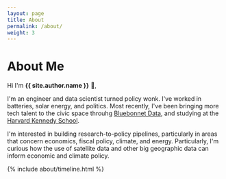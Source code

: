 ```yaml
---
layout: page
title: About
permalink: /about/
weight: 3
---
```


# **About Me**

Hi I'm **{{ site.author.name }}** :wave:,

I'm an engineer and data scientist turned policy wonk. I've worked in batteries, solar energy, and politics. Most recently, I've been bringing more tech talent to the civic space throuhg [Bluebonnet Data](www.bluebonnetdata.org), and studying at the [Harvard Kennedy School](https://www.hks.harvard.edu/).

I'm interested in building research-to-policy pipelines, particularly in areas that concern economics, fiscal policy, climate, and energy. Particularly, I'm curious how the use of satellite data and other big geographic data can inform economic and climate policy.

<div class="row">
{% include about/timeline.html %}
</div>
